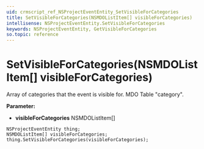 ```yaml
---
uid: crmscript_ref_NSProjectEventEntity_SetVisibleForCategories
title: SetVisibleForCategories(NSMDOListItem[] visibleForCategories)
intellisense: NSProjectEventEntity.SetVisibleForCategories
keywords: NSProjectEventEntity, GetVisibleForCategories
so.topic: reference
---
```


# SetVisibleForCategories(NSMDOListItem[] visibleForCategories)

Array of categories that the event is visible for. MDO Table "category".

**Parameter:** 
* **visibleForCategories** NSMDOListItem[]

```crmscript
NSProjectEventEntity thing;
NSMDOListItem[] visibleForCategories;
thing.SetVisibleForCategories(visibleForCategories);
```

